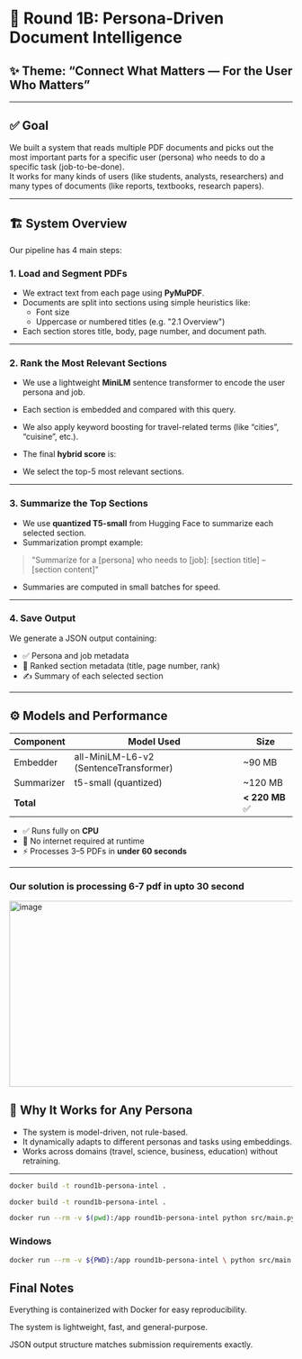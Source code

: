 # 🧠 Round 1B: Persona-Driven Document Intelligence  
## ✨ Theme: “Connect What Matters — For the User Who Matters”

---

## ✅ Goal

We built a system that reads multiple PDF documents and picks out the most important parts for a specific user (persona) who needs to do a specific task (job-to-be-done).  
It works for many kinds of users (like students, analysts, researchers) and many types of documents (like reports, textbooks, research papers).

---

## 🏗️ System Overview

Our pipeline has 4 main steps:

### 1. Load and Segment PDFs

- We extract text from each page using **PyMuPDF**.
- Documents are split into sections using simple heuristics like:
  - Font size
  - Uppercase or numbered titles (e.g. "2.1 Overview")
- Each section stores title, body, page number, and document path.

---

### 2. Rank the Most Relevant Sections

- We use a lightweight **MiniLM** sentence transformer to encode the user persona and job.
- Each section is embedded and compared with this query.
- We also apply keyword boosting for travel-related terms (like “cities”, “cuisine”, etc.).
- The final **hybrid score** is:

- We select the top-5 most relevant sections.

---

### 3. Summarize the Top Sections

- We use **quantized T5-small** from Hugging Face to summarize each selected section.
- Summarization prompt example:
> "Summarize for a [persona] who needs to [job]: [section title] – [section content]"
- Summaries are computed in small batches for speed.

---

### 4. Save Output

We generate a JSON output containing:
- ✅ Persona and job metadata
- 📄 Ranked section metadata (title, page number, rank)
- ✍️ Summary of each selected section

---

## ⚙️ Models and Performance

| Component       | Model Used                            | Size     |
|----------------|----------------------------------------|----------|
| Embedder       | all-MiniLM-L6-v2 (SentenceTransformer) | ~90 MB   |
| Summarizer     | t5-small (quantized)                   | ~120 MB  |
| **Total**      |                                        | **< 220 MB** ✅ |

- ✅ Runs fully on **CPU**
- 🚫 No internet required at runtime
- ⚡ Processes 3–5 PDFs in **under 60 seconds**

---
### Our solution is processing 6-7 pdf in upto 30 second
<img width="1042" height="330" alt="image" src="https://github.com/user-attachments/assets/a7904dd0-812f-4e07-87fe-4e635733ef96" />

## 🧩 Why It Works for Any Persona

- The system is model-driven, not rule-based.
- It dynamically adapts to different personas and tasks using embeddings.
- Works across domains (travel, science, business, education) without retraining.

---

```bash
docker build -t round1b-persona-intel .
```
``` bash
docker build -t round1b-persona-intel .

docker run --rm -v $(pwd):/app round1b-persona-intel python src/main.py --config input.json --output output/challenge1b_output.json

```
### Windows 
```bash
docker run --rm -v ${PWD}:/app round1b-persona-intel \ python src/main.py --config input.json --output output/challenge1b_output.json
```

 ## Final Notes
Everything is containerized with Docker for easy reproducibility.

The system is lightweight, fast, and general-purpose.

JSON output structure matches submission requirements exactly.

